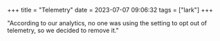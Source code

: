 +++
title = "Telemetry"
date = 2023-07-07 09:06:32
tags = ["lark"]
+++

"According to our analytics, no one was using the setting to opt out of
telemetry, so we decided to remove it."
